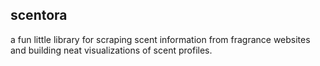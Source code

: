 ## scentora
a fun little library for scraping scent information from fragrance websites and building neat visualizations of scent profiles.